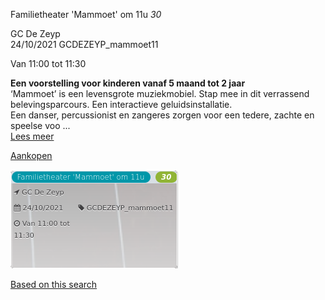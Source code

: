 Familietheater 'Mammoet' om 11u *30*

GC De Zeyp  
24/10/2021 GCDEZEYP\_mammoet11  

Van 11:00 tot 11:30

  

  

**Een voorstelling voor kinderen vanaf 5 maand tot 2 jaar**  
‘Mammoet’ is een levensgrote muziekmobiel. Stap mee in dit verrassend belevingsparcours. Een interactieve geluidsinstallatie.  
Een danser, percussionist en zangeres zorgen voor een tedere, zachte en speelse voo ...  
[Lees meer](https://tickets.vgc.be/activity/subscribe/GCDEZEYP_mammoet11)

[Aankopen](https://tickets.vgc.be/ticketingActivity/subscribe/GCDEZEYP_mammoet11)

![](64055.png)

[Based on this search](https://tickets.vgc.be/activity/index?&vrijeplaatsen=1&Age%5B%5D=3%2C4&entity=276)